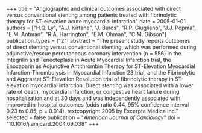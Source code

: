 +++
title = "Angiographic and clinical outcomes associated with direct versus conventional stenting among patients treated with fibrinolytic therapy for ST-elevation acute myocardial infarction"
date = 2005-01-01
authors = ["H.Q. Ly", "A.J. Kirtane", "J. Buros", "R.P. Giugliano", "J.J. Popma", "E.M. Antman", "R.A. Harrington", "E.M. Ohman", "C.M. Gibson"]
publication_types = ["2"]
abstract = "The present study reports outcomes of direct stenting versus conventional stenting, which was performed during adjunctive/rescue percutaneous coronary intervention (n = 556) in the Integrilin and Tenecteplase in Acute Myocardial Infarction trial, the Enoxaparin as Adjunctive Antithrombin Therapy for ST-Elevation Myocardial Infarction-Thrombolysis in Myocardial Infarction 23 trial, and the Fibrinolytic and Aggrastat ST-Elevation Resolution trial of fibrinolytic therapy in ST-elevation myocardial infarction. Direct stenting was associated with a lower rate of death, myocardial infarction, or congestive heart failure during hospitalization and at 30 days and was independently associated with improved in-hospital outcomes (odds ratio 0.44, 95% confidence interval 0.23 to 0.85, p = 0.014). textcopyright 2005 by Excerpta Medica Inc."
selected = false
publication = "*American Journal of Cardiology*"
doi = "10.1016/j.amjcard.2004.09.038"
+++

